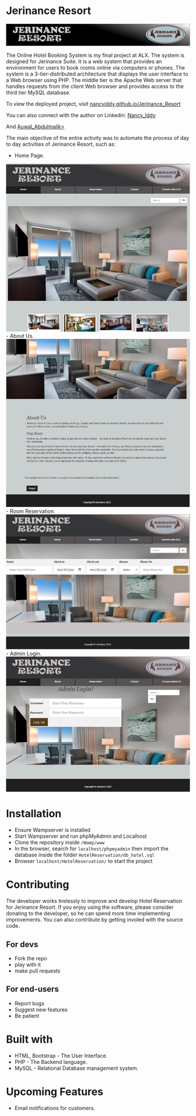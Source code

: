 # Jerinance Resort
<img src="./images/banner3.jpg" />
<p>The Online Hotel Booking System is my final project at ALX. The system is designed for Jerinance Suite. It is a web system that provides an environment for users to book rooms online via computers or phones. The system is a 3-tier-distributed architecture that displays the user interface to a Web browser using PHP. The middle tier is the Apache Web server that handles requests from the client Web browser and provides access to the third tier MySQL database.</p>
<p>To view the deployed project, visit <a href="https://nancyiddy.github.io/Jerinance_Resort/">nancyiddy.github.io/Jerinance_Resort</a></p>
<p>You can also connect with the author on Linkedin: <a href="https://www.linkedin.com/in/nancy-iddy/" target="_blank">Nancy_Iddy</a></p>
<p>And <a href="https://www.linkedin.com/in/auwal-abdulmalik-5432a4252" terget="_blank">Auwal_Abdulmalik></a></p>
<p>The main objective of the entire activity was to automate the process of day to day activities of Jerinance Resort, such as:</p>

- Home Page.
<img src="./images/homrpage.JPG" />
- About Us.
<img src="./images/about.JPG" />
- Room Reservation.
<img src="./images/reservation.JPG" />
- Admin Login.
<img src="./images//admin.JPG" />


# Installation
- Ensure Wampserver is installed
- Start Wampserver and run phpMyAdmin and Localhost 
- Clone the repository inside `/Wamp/www`
- In the browser, search for `localhost/phpmyadmin` then import the database inside the folder `HotelReservation/db_hotel.sql`
- Browser `localhost/HotelReservation/` to start the project


# Contributing
<p>The developer works tirelessly to improve and develop Hotel Reservation for Jerinance Resort. If you enjoy using the software, please consider donating to the developer, so he can spend more time implementing improvements. You can also contribute by getting involed with the source code.</p>

## For devs
- Fork the repo
- play with it
- make pull requests

## For end-users
- Report bugs
- Suggest new features
- Be patient

# Built with
- HTML, Bootstrap - The User Interface.
- PHP - The Backend language.
- MySQL - Relational Database management system.


# Upcoming Features
- Email notifications for customers.
